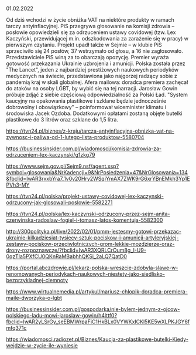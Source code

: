 01.02.2022

Od dziś wchodzi w życie obniżka VAT na niektóre produkty w ramach tarczy antyinflacyjnej. PiS przegrywa głosowanie na komisji zdrowia – posłowie opowiedzieli się za odrzuceniem ustawy covidowej (tzw. Lex Kaczyński, przewidującej m.in. odszkodowania za zarażenie się w pracy) w pierwszym czytaniu. Projekt upadł także w Sejmie – w klubie PiS sprzeciwiło się 24 posłów, 37 wstrzymało od głosu, a 16 nie zagłosowało. Przedstawiciele PiS winą za to obarczają opozycję. Premier wyraża gotowość przekazania Ukrainie uzbrojenia i amunicji. Polska została przez "The Lancet", jeden z najbardziej prestiżowych naukowych periodyków medycznych na świecie, przedstawiona jako najgorzej radzący sobie z pandemią kraj w skali globalnej. Afera mailowa: doradca premiera zachęcał do ataków na osoby LGBT, by wybić się na tej narracji. Jarosław Gowin próbuje zdjąć z siebie częściową odpowiedzialność za Polski Ład. "System kaucyjny na opakowania plastikowe i szklane będzie jednocześnie dobrowolny i obowiązkowy" – poinformował wiceminister klimatu i środowiska Jacek Ozdoba. Dodatkowymi opłatami zostaną objęte butelki plastikowe do 3 litrów oraz szklane do 1,5 litra.

https://tvn24.pl/biznes/z-kraju/tarcza-antyinflacyjna-obnizka-vat-na-zywnosc-i-paliwa-od-1-lutego-lista-produktow-5580704

https://businessinsider.com.pl/wiadomosci/komisja-zdrowia-za-odrzuceniem-lex-kaczynski/g1zkg79

https://www.sejm.gov.pl/Sejm9.nsf/agent.xsp?symbol=glosowania&NrKadencji=9&NrPosiedzenia=47&NrGlosowania=134&fbclid=IwAR3rxxbYra7_1v0v20Hry2WSqiYmAX7ZWK9rG6xrYBnEMkh3Yp1EPVh3-MY

https://tvn24.pl/polska/projekt-ustawy-covidowej-lex-kaczynski-odrzucony-jak-glosowali-poslowie-5582271

https://tvn24.pl/polska/lex-kaczynski-odrzucony-przez-sejm-anita-czerwinska-radoslaw-fogiel-i-tomasz-latos-komentuja-5582300

http://300polityka.pl/live/2022/02/01/pmm-jestesmy-gotowi-przekazac-ukrainie-kilkadziesiat-tysiecy-sztuk-pociskow-i-amunicji-artyleryjskiej-zestawy-pociskow-przeciwlotniczych-grom-lekkie-mozdzierze-oraz-drony-rozpoznawcze/?fbclid=IwAR3XQRLCrOum8g_I-U9-0qzTIa5PXfCU0QKnRaMBabhhQKSi_2aLQ7QatD0

https://portal.abczdrowie.pl/lekarz-polska-wreszcie-zdobyla-slawe-w-renomowanych-periodykach-naukowych-niestety-jako-siedlisko-bezprzykladnej-ciemnoty

https://www.wirtualnemedia.pl/artykul/mariusz-chlopik-doradca-premiera-maile-dworzyka-o-lgbt

https://businessinsider.com.pl/gospodarka/nie-bylem-jednym-z-ojcow-polskiego-ladu-mowi-jaroslaw-gowin/h4lttf0?fbclid=IwAR2yLSrGy_seEBMWrpaFiC1HkBLx0VYWKxICKl5KE5wXLPKJGY6fmfq371c

https://wiadomosci.radiozet.pl/Biznes/Kaucja-za-plastikowe-butelki-Kiedy-wejdzie-w-zycie-ile-wyniesie